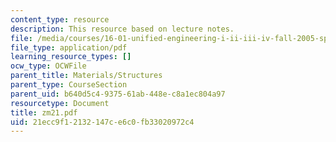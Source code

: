 ```yaml
---
content_type: resource
description: This resource based on lecture notes.
file: /media/courses/16-01-unified-engineering-i-ii-iii-iv-fall-2005-spring-2006/21ecc9f12132147ce6c0fb33020972c4_zm21.pdf
file_type: application/pdf
learning_resource_types: []
ocw_type: OCWFile
parent_title: Materials/Structures
parent_type: CourseSection
parent_uid: b640d5c4-9375-61ab-448e-c8a1ec804a97
resourcetype: Document
title: zm21.pdf
uid: 21ecc9f1-2132-147c-e6c0-fb33020972c4
---
```

